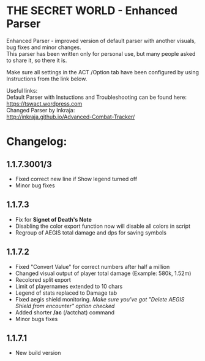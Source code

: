# THE SECRET WORLD - Enhanced Parser
Enhanced Parser - improved version of default parser with another visuals, bug fixes and minor changes.  
This parser has been written only for personal use, but many people asked to share it, so there it is.  

Make sure all settings in the ACT /Option tab have been configured by using Instructions from the link below.  

Useful links:  
Default Parser with Instuctions and Troubleshooting can be found here:  
https://tswact.wordpress.com  
Changed Parser by Inkraja:  
http://inkraja.github.io/Advanced-Combat-Tracker/  
 
# Changelog:

## 1.1.7.3001/3
* Fixed correct new line if Show legend turned off
* Minor bug fixes

## 1.1.7.3
* Fix for **Signet of Death's Note**
* Disabling the color export function now will disable all colors in script
* Regroup of AEGIS total damage and dps for saving symbols
 
## 1.1.7.2
* Fixed "Convert Value" for correct numbers after half a million
* Changed visual output of player total damage (Example: 580k, 1.52m)
* Recolored split export
* Limit of playernames extended to 10 chars
* Legend of stats replaced to Damage tab
* Fixed aegis shield monitoring. *Make sure you've got "Delete AEGIS Shield from encounter" option checked*
* Added shorter **/ac** (/actchat) command
* Minor bugs fixes

## 1.1.7.1
* New build version
